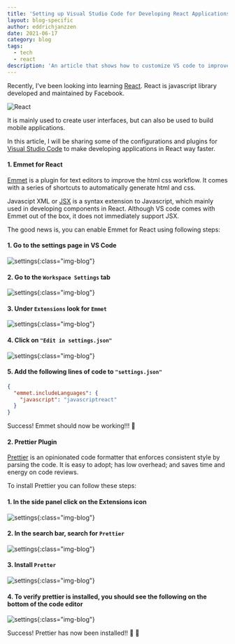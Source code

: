 ```yaml
---
title: 'Setting up Visual Studio Code for Developing React Applications'
layout: blog-specific
author: eddrichjanzzen
date: 2021-06-17
category: blog
tags:
  - tech
  - react
description: 'An article that shows how to customize VS code to improve productivity with React'
---
```


Recently, I've been looking into learning [React](https://reactjs.org/). React is javascript library developed and maintained by Facebook.

<div class="img-blog-right width-40">
	<img src="/assets/images/blog/vs-code-react/vs-code-react.png" alt="React">
</div>

It is mainly used to create user interfaces, but can also be used to build mobile applications.

In this article, I will be sharing some of the configurations and plugins for [Visual Studio Code](https://code.visualstudio.com/) to make developing applications in React way faster.

#### 1. Emmet for React

[Emmet](https://emmet.io/) is a plugin for text editors to improve the html css workflow. It comes with a series of shortcuts to automatically generate html and css.

Javascipt XML or [JSX](https://www.w3schools.com/react/react_jsx.asp#:~:text=JSX%20stands%20for%20JavaScript%20XML,and%20add%20HTML%20in%20React.) is a syntax extension to Javascript, which mainly used in developing components in React. Although VS code comes with Emmet out of the box, it does not immediately support JSX.

The good news is, you can enable Emmet for React using following steps:

#### 1. Go to the settings page in VS Code

![settings](/assets/images/blog/vs-code-react/settings-page.png){:class="img-blog"}

#### 2. Go to the `Workspace Settings` tab

![settings](/assets/images/blog/vs-code-react/workspace-settings.png){:class="img-blog"}

#### 3. Under `Extensions` look for `Emmet`

![settings](/assets/images/blog/vs-code-react/emmet-boxed.png){:class="img-blog"}

#### 4. Click on `"Edit in settings.json"`

![settings](/assets/images/blog/vs-code-react/settings.png){:class="img-blog"}

#### 5. Add the following lines of code to `"settings.json"`

```json
{
  "emmet.includeLanguages": {
    "javascript": "javascriptreact"
  }
}
```

Success! Emmet should now be working!!! :raised_hands:

#### 2. Prettier Plugin

[Prettier](https://prettier.io/docs/en/why-prettier.html) is an opinionated code formatter that enforces consistent style by parsing the code. It is easy to adopt; has low overhead; and saves time and energy on code reviews.

To install Prettier you can follow these steps:

#### 1. In the side panel click on the Extensions icon

![settings](/assets/images/blog/vs-code-react/extensions.png){:class="img-blog"}

#### 2. In the search bar, search for `Prettier`

![settings](/assets/images/blog/vs-code-react/search-prettier.png){:class="img-blog"}

#### 3. Install `Pretter`

![settings](/assets/images/blog/vs-code-react/install-prettier.png){:class="img-blog"}

#### 4. To verify prettier is installed, you should see the following on the bottom of the code editor

![settings](/assets/images/blog/vs-code-react/prettier-verify.png){:class="img-blog"}

Success! Prettier has now been installed!! :raised_hands: :clap:
